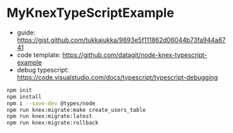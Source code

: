 # MyKnexTypeScriptExample
- guide: https://gist.github.com/tukkajukka/9893e5f111862d06044b73fa944a8741
- code template: https://github.com/datagit/node-knex-typescript-example
- debug typescript: https://code.visualstudio.com/docs/typescript/typescript-debugging
```bash
npm init
npm install
npm i --save-dev @types/node
npm run knex:migrate:make create_users_table
npm run knex:migrate:latest
npm run knex:migrate:rollback
```
